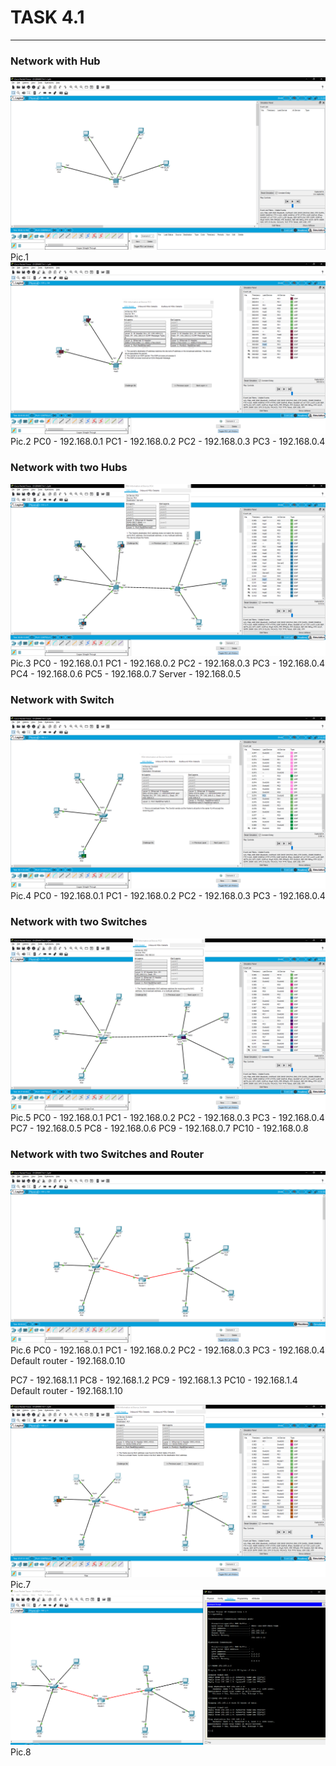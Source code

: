 # TASK 4.1 #
------
### Network with Hub ###
![Hub1](images/4-1-1.png)
Pic.1
![Hub2](images/4-1-2.png)
Pic.2
PC0 - 192.168.0.1
PC1 - 192.168.0.2
PC2 - 192.168.0.3
PC3 - 192.168.0.4
### Network with two Hubs ###
![Hub3](images/4-1-3.png)
Pic.3
PC0 - 192.168.0.1
PC1 - 192.168.0.2
PC2 - 192.168.0.3
PC3 - 192.168.0.4
PC4 - 192.168.0.6
PC5 - 192.168.0.7
Server - 192.168.0.5
### Network with Switch ###
![Switch1](images/4-1-4.png)
Pic.4
PC0 - 192.168.0.1
PC1 - 192.168.0.2
PC2 - 192.168.0.3
PC3 - 192.168.0.4
### Network with two Switches ###
![Switch2](images/4-1-5.png)
Pic.5
PC0 - 192.168.0.1
PC1 - 192.168.0.2
PC2 - 192.168.0.3
PC3 - 192.168.0.4
PC7 - 192.168.0.5
PC8 - 192.168.0.6
PC9 - 192.168.0.7
PC10 - 192.168.0.8
### Network with two Switches and Router ###
![Router1](images/4-1-6.png)
Pic.6
PC0 - 192.168.0.1
PC1 - 192.168.0.2
PC2 - 192.168.0.3
PC3 - 192.168.0.4
Default router - 192.168.0.10

PC7 - 192.168.1.1
PC8 - 192.168.1.2
PC9 - 192.168.1.3
PC10 - 192.168.1.4
Default router - 192.168.1.10

![Router2](images/4-1-7.png)
Pic.7
![Router3](images/4-1-8.png)
Pic.8

